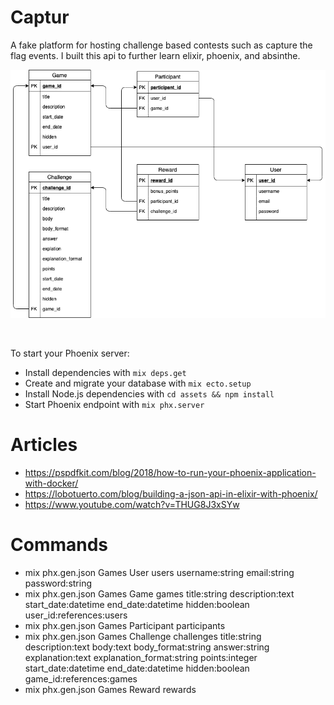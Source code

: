 # Captur

A fake platform for hosting challenge based contests such as capture the flag events. I built this api to further learn elixir, phoenix, and absinthe. 
<br>

<img src="./schema.png"></img>

<br>


To start your Phoenix server:

  * Install dependencies with `mix deps.get`
  * Create and migrate your database with `mix ecto.setup`
  * Install Node.js dependencies with `cd assets && npm install`
  * Start Phoenix endpoint with `mix phx.server`

# Articles

  *  https://pspdfkit.com/blog/2018/how-to-run-your-phoenix-application-with-docker/
  *  https://lobotuerto.com/blog/building-a-json-api-in-elixir-with-phoenix/
  *  https://www.youtube.com/watch?v=THUG8J3xSYw

# Commands
  
  * mix phx.gen.json Games User users username:string email:string password:string
  * mix phx.gen.json Games Game games title:string description:text start_date:datetime end_date:datetime hidden:boolean user_id:references:users
  * mix phx.gen.json Games Participant participants
  * mix phx.gen.json Games Challenge challenges title:string description:text body:text body_format:string answer:string explanation:text explanation_format:string points:integer start_date:datetime end_date:datetime hidden:boolean game_id:references:games
  * mix phx.gen.json Games Reward rewards


